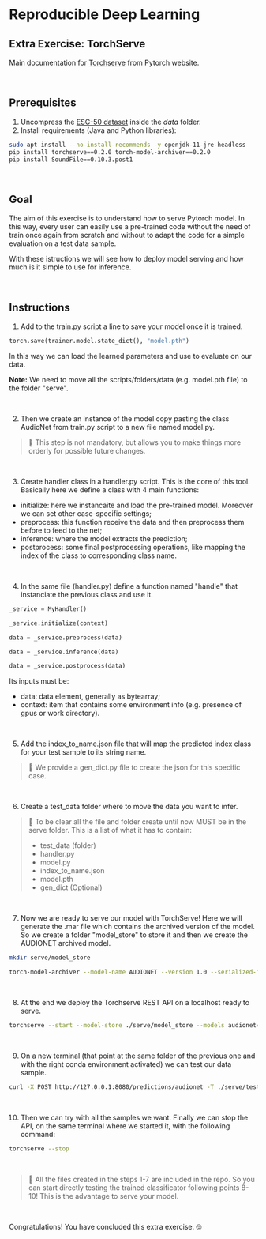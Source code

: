 # Reproducible Deep Learning
## Extra Exercise: TorchServe
Main documentation for [Torchserve](https://pytorch.org/serve/) from Pytorch website.

&nbsp;


## Prerequisites

1. Uncompress the [ESC-50 dataset](https://github.com/karolpiczak/ESC-50) inside the *data* folder.
2. Install requirements (Java and Python libraries):

```bash
sudo apt install --no-install-recommends -y openjdk-11-jre-headless
pip install torchserve==0.2.0 torch-model-archiver==0.2.0
pip install SoundFile==0.10.3.post1
```

&nbsp;


## Goal

The aim of this exercise is to understand how to serve Pytorch model. In this way, every user can easily use a pre-trained code without the need of train once again from scratch and without to adapt the code for a simple evaluation on a test data sample.

With these istructions we will see how to deploy model serving and how much is it simple to use for inference.


&nbsp;

## Instructions


1. Add to the train.py script a line to save your model once it is trained.

```python
torch.save(trainer.model.state_dict(), "model.pth")
```

In this way we can load the learned parameters and use to evaluate on our data.


**Note:** We need to move all the scripts/folders/data (e.g. model.pth file) to the folder "serve".

&nbsp;

2. Then we create an instance of the model copy pasting the class AudioNet from train.py script to a new file named model.py.
> :speech_balloon: This step is not mandatory, but allows you to make things more orderly for possible future changes.


&nbsp;

3. Create handler class in a handler.py script. This is the core of this tool.
Basically here we define a class with 4 main functions:
  - initialize: here we instancaite and load the pre-trained model. Moreover we can set other case-specific settings;
  - preprocess: this function receive the data and then preprocess them before to feed to the net;
  - inference: where the model extracts the prediction;
  - postprocess: some final postprocessing operations, like mapping the index of the class to corresponding class name.


&nbsp;


4. In the same file (handler.py) define a function named "handle" that instanciate the previous class and use it.

```python
_service = MyHandler()

_service.initialize(context)

data = _service.preprocess(data)

data = _service.inference(data)

data = _service.postprocess(data)
```

Its inputs must be:
  - data: data element, generally as bytearray;
  - context: item that contains some environment info (e.g. presence of gpus or work directory).


&nbsp;


5. Add the index_to_name.json file that will map the predicted index class for your test sample to its string name.
> :speech_balloon: We provide a gen_dict.py file to create the json for this specific case.

&nbsp;

6. Create a test_data folder where to move the data you want to infer.


> :speech_balloon: To be clear all the file and folder create until now MUST be in the serve folder. This is a list of what it has to contain:
>   - test_data (folder)
>   - handler.py
>   - model.py
>   - index_to_name.json
>   - model.pth
>   - gen_dict (Optional)

&nbsp;

7. Now we are ready to serve our model with TorchServe! Here we will generate the .mar file which contains the archived version of the model. So we create a folder "model_store" to store it and then we create the AUDIONET archived model. 

```bash
mkdir serve/model_store

torch-model-archiver --model-name AUDIONET --version 1.0 --serialized-file ./serve/model.pth --model-file ./serve/model.py --handler ./serve/handler.py --export-path ./serve/model_store -f --extra-files ./configs/default.yaml,./serve/index_to_name.json
```

&nbsp;

8. At the end we deploy the Torchserve REST API on a localhost ready to serve.

```bash
torchserve --start --model-store ./serve/model_store --models audionet=AUDIONET.mar --no-config-snapshots
```

&nbsp;

9. On a new terminal (that point at the same folder of the previous one and with the right conda environment activated) we can test our data sample.

```bash
curl -X POST http://127.0.0.1:8080/predictions/audionet -T ./serve/test_data/1-14262-A-37.wav
```

&nbsp;

10. Then we can try with all the samples we want. Finally we can stop the API, on the same terminal where we started it, with the following command:

```bash
torchserve --stop
```

&nbsp;

> :speech_balloon: All the files created in the steps 1-7 are included in the repo. So you can start directly testing the trained classificator following points 8-10! This is the advantage to serve your model.


&nbsp;

Congratulations! You have concluded this extra exercise. :nerd_face:


